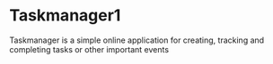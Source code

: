 # Taskmanager1
Taskmanager is a simple online application for creating, tracking and completing tasks or other important events
